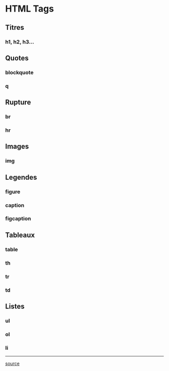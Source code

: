 # HTML Tags

## Titres
### h1, h2, h3...

## Quotes
### blockquote

### q

## Rupture
### br

### hr

## Images
### img

## Legendes
### figure

### caption

### figcaption

## Tableaux
### table

### th

### tr

### td

## Listes
### ul

### ol

### li

*************************************

[source](https://developer.mozilla.org/fr/)